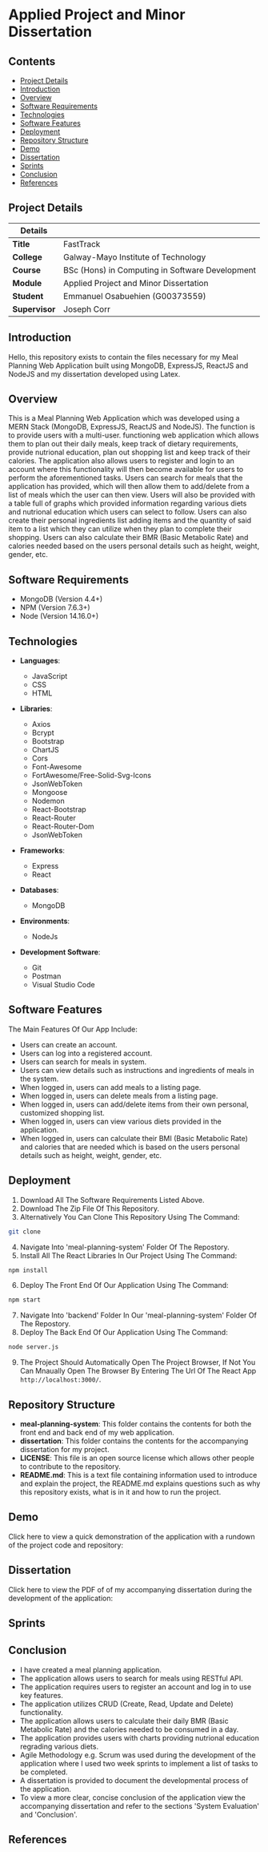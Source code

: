 # Applied Project and Minor Dissertation

## Contents

* [Project Details](#details)
* [Introduction](#intro)
* [Overview](#overview)
* [Software Requirements](#requirements) 
* [Technologies](#tech)
* [Software Features](#features)
* [Deployment](#deploy)
* [Repository Structure](#repo)
* [Demo](#demo)
* [Dissertation](#dissertation)
* [Sprints](#sprints)
* [Conclusion](#conclusion)
* [References](#references)

## Project Details<a name = "details"></a>

|  Details   |     |
| --- | --- |
| **Title** | FastTrack  |
| **College** | Galway-Mayo Institute of Technology|
| **Course** | BSc (Hons) in Computing in Software Development  |
| **Module** |  Applied Project and Minor Dissertation |
| **Student** | Emmanuel Osabuehien (G00373559) |
| **Supervisor** | Joseph Corr |

## Introduction<a name = "intro"></a>

Hello, this repository exists to contain the files necessary for my Meal Planning Web Application built using MongoDB, ExpressJS, ReactJS and NodeJS and my dissertation developed using Latex. 

## Overview<a name = "overview"></a>

This is a Meal Planning Web Application which was developed using a MERN Stack (MongoDB, ExpressJS, ReactJS and NodeJS). The function is to provide users with a multi-user. functioning web application which allows them to plan out their daily meals, keep track of dietary requirements, provide nutrional education, plan out shopping list and keep track of their calories. The application also allows users to register and login to an account where this functionality will then become available for users to perform the aforementioned tasks. Users can search for meals that the application has provided, which will then allow them to add/delete from a list of meals which the user can then view. Users will also be provided with a table full of graphs which provided information regarding various diets and nutrional education which users can select to follow. Users can also create their personal ingredients list adding items and the quantity of said item to a list which they can utilize when they plan to complete their shopping. Users can also calculate their BMR (Basic Metabolic Rate) and calories needed based on the users personal details such as height, weight, gender, etc.

## Software Requirements<a name = "requirements"></a>

- MongoDB (Version 4.4+)
- NPM (Version 7.6.3+)
- Node (Version 14.16.0+)

## Technologies<a name = "tech"></a>

- **Languages**: 
    - JavaScript
    - CSS
    - HTML

- **Libraries**: 
    - Axios
    - Bcrypt
    - Bootstrap
    - ChartJS
    - Cors
    - Font-Awesome
    - FortAwesome/Free-Solid-Svg-Icons
    - JsonWebToken
    - Mongoose
    - Nodemon
    - React-Bootstrap
    - React-Router
    - React-Router-Dom
    - JsonWebToken

- **Frameworks**: 
    - Express
    - React

- **Databases**:
    - MongoDB

- **Environments**: 
    - NodeJs

- **Development Software**: 
    - Git 
    - Postman
    - Visual Studio Code   

## Software Features<a name = "features"></a>

The Main Features Of Our App Include:

* Users can create an account.
* Users can log into a registered account.
* Users can search for meals in system.
* Users can view details such as instructions and ingredients of meals in the system.
* When logged in, users can add meals to a listing page.
* When logged in, users can delete meals from a listing page.
* When logged in, users can add/delete items from their own personal, customized shopping list.
* When logged in, users can view various diets provided in the application.
* When logged in, users can calculate their BMI (Basic Metabolic Rate) and calories that are needed which is based on the users personal details such as height, weight, gender, etc.

## Deployment<a name = "deploy"></a>

1) Download All The Software Requirements Listed Above.
2) Download The Zip File Of This Repository.
3) Alternatively You Can Clone This Repository Using The Command:
```bash
git clone
```
4) Navigate Into 'meal-planning-system' Folder Of The Repostory.
5) Install All The React Libraries In Our Project Using The Command:
```bash
npm install
```
6) Deploy The Front End Of Our Application Using The Command:
```bash
npm start
```
7) Navigate Into 'backend' Folder In Our 'meal-planning-system' Folder Of The Repostory.
8) Deploy The Back End Of Our Application Using The Command:
```bash
node server.js
```
9) The Project Should Automatically Open The Project Browser, If Not You Can Mnaually Open The Browser By Entering The Url Of The React App `http://localhost:3000/`.

## Repository Structure<a name = "repo"></a>

* __meal-planning-system__: This folder contains the contents for both the front end and back end of my web application.
* __dissertation__: This folder contains the contents for the accompanying dissertation for my project.
* __LICENSE__: This file is an open source license which allows other people to contribute to the repository.
* __README.md__: This is a text file containing information used to introduce and explain the project, the README.md explains questions such as why this repository exists, what is in it and how to run the project.

## Demo<a name = "demo"></a>

Click here to view a quick demonstration of the application with a rundown of the project code and repository:

## Dissertation<a name = "dissertation"></a>

Click here to view the PDF of of my accompanying dissertation during the development of the application:

## Sprints<a name = "sprints"></a>

## Conclusion<a name = "conclusion"></a>

- I have created a meal planning application.
- The application allows users to search for meals using RESTful API.
- The application requires users to register an account and log in to use key features.
- The application utilizes CRUD (Create, Read, Update and Delete) functionality.
- The application allows users to calculate their daily BMR (Basic Metabolic Rate) and the calories needed to be consumed in a day.
- The application provides users with charts providing nutrional education regrading various diets.
- Agile Methodology e.g. Scrum was used during the development of the application where I used two week sprints to implement a list of tasks to be completed.
- A dissertation is provided to document the developmental process of the application.
- To view a more clear, concise conclusion of the application view the accompanying dissertation and refer to the sections 'System Evaluation' and 'Conclusion'.

## References<a name = "references"></a>
